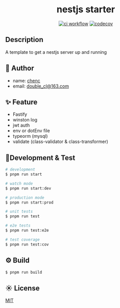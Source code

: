 <h1 align="center">
nestjs starter
</h1>

<div  align='center'>

[![ci workflow](https://github.com/chenc041/nestjs-starter/actions/workflows/ci.yml/badge.svg)](https://github.com/chenc041/nestjs-starter)
[![codecov](https://codecov.io/gh/chenc041/nestjs-starter/branch/main/graph/badge.svg?token=pYefUWcu8I)](https://codecov.io/gh/chenc041/nestjs-starter)

</div>

## Description
A template to get a nestjs server up and running

## 🤡 Author
- name: [chenc](https://github.com/chenc041)
- email: double_cl@163.com

## ✨ Feature
- Fastify
- winston log
- jwt auth
- env or dotEnv file
- typeorm (mysql)
- validate (class-validator & class-transformer)


## 🔨Development & Test
```bash
# development
$ pnpm run start

# watch mode
$ pnpm run start:dev

# production mode
$ pnpm run start:prod

# unit tests
$ pnpm run test

# e2e tests
$ pnpm run test:e2e

# test coverage
$ pnpm run test:cov
```

## ⚙ Build
```bash
$ pnpm run build
```

## ☀️ License
[MIT](https://github.com/chenc041/nestjs-starter/blob/main/LICENSE)

